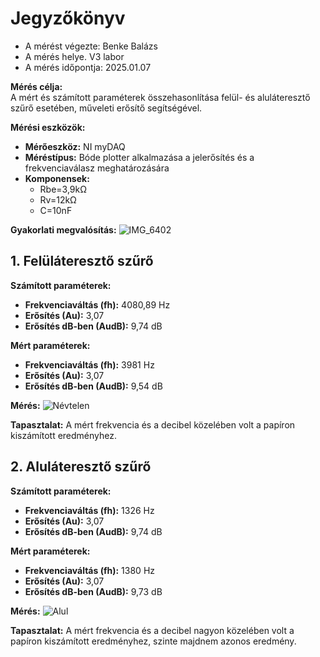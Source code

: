 # Jegyzőkönyv

- A mérést végezte: Benke Balázs
- A mérés helye. V3 labor
- A mérés időpontja: 2025.01.07

**Mérés célja:**  
A mért és számított paraméterek összehasonlítása felül- és aluláteresztő szűrő esetében, műveleti erősítő segítségével.

**Mérési eszközök:**
- **Mérőeszköz:** NI myDAQ
- **Méréstípus:** Bóde plotter alkalmazása a jelerősítés és a frekvenciaválasz meghatározására
- **Komponensek:**
  - Rbe=3,9kΩ
  - Rv=12kΩ
  - C=10nF

**Gyakorlati megvalósítás:**
![IMG_6402](https://github.com/user-attachments/assets/17fbb217-db37-4a65-a544-3eb2c1e17bcd)

## 1. Felüláteresztő szűrő

**Számított paraméterek:**
- **Frekvenciaváltás (fh):** 4080,89 Hz
- **Erősítés (Au):** 3,07
- **Erősítés dB-ben (AudB):** 9,74 dB

**Mért paraméterek:**
- **Frekvenciaváltás (fh):** 3981 Hz
- **Erősítés (Au):** 3,07
- **Erősítés dB-ben (AudB):** 9,54 dB

**Mérés:**
![Névtelen](https://github.com/user-attachments/assets/5c7836ba-dd16-4852-929f-b2983b9947ba)

**Tapasztalat:**
A mért frekvencia és a decibel közelében volt a papíron kiszámított eredményhez.

## 2. Aluláteresztő szűrő

**Számított paraméterek:**
- **Frekvenciaváltás (fh):** 1326 Hz
- **Erősítés (Au):** 3,07
- **Erősítés dB-ben (AudB):** 9,74 dB

**Mért paraméterek:**
- **Frekvenciaváltás (fh):** 1380 Hz
- **Erősítés (Au):** 3,07
- **Erősítés dB-ben (AudB):** 9,73 dB

**Mérés:**
![Alul](https://github.com/user-attachments/assets/be2affc5-0a50-4cf8-a14f-d10e995d28ac)

**Tapasztalat:**
A mért frekvencia és a decibel nagyon közelében volt a papíron kiszámított eredményhez, szinte majdnem azonos eredmény.
